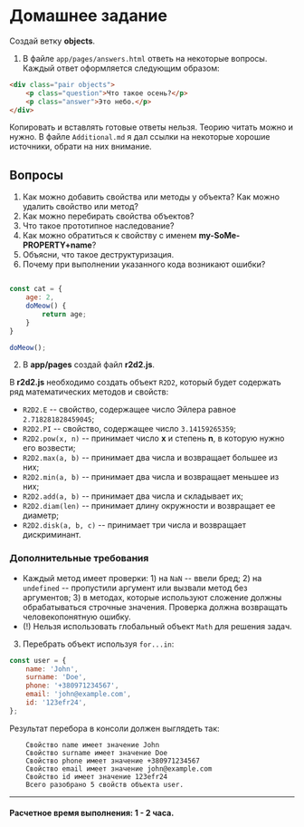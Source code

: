 # Домашнее задание

Создай ветку __objects__. 

1. В файле `app/pages/answers.html` ответь на некоторые вопросы. Каждый ответ оформляется следующим образом:

```html
<div class="pair objects">
	<p class="question">Что такое осень?</p>
	<p class="answer">Это небо.</p>
</div>
``` 

Копировать и вставлять готовые ответы нельзя. Теорию читать можно и нужно. В файле `Additional.md` я дал ссылки на некоторые хорошие источники, обрати на них внимание.

## Вопросы

1. Как можно добавить свойства или методы у объекта? Как можно удалить свойство или метод?
1. Как можно перебирать свойства объектов?
1. Что такое прототипное наследование?
1. Как можно обратиться к свойству с именем __my-SoMe-PROPERTY+name__?
1. Объясни, что такое деструктуризация.
1. Почему при выполнении указанного кода возникают ошибки?

```javascript

const cat = {
	age: 2,
	doMeow() {
		return age;
	}
}

doMeow();

```

2. В __app/pages__ создай файл __r2d2.js__.

В __r2d2.js__ необходимо создать объект `R2D2`, который будет содержать ряд математических методов и свойств:

* `R2D2.E` -- свойство, содержащее число Эйлера равное `2.718281828459045`;
* `R2D2.PI` -- свойство, содержащее число `3.14159265359`;
* `R2D2.pow(x, n)` -- принимает число __x__ и степень __n__, в которую нужно его возвести;
* `R2D2.max(a, b)` -- принимает два числа и возвращает большее из них;
* `R2D2.min(a, b)` -- принимает два числа и возвращает меньшее из них;
* `R2D2.add(a, b)` -- принимает два числа и складывает их;
* `R2D2.diam(len)` -- принимает длину окружности и возвращает ее диаметр;
* `R2D2.disk(a, b, c)` -- принимает три числа и возвращает дискриминант.

### Дополнительные требования
* Каждый метод имеет проверки: 1) на `NaN` -- ввели бред; 2) на `undefined` -- пропустили аргумент или вызвали метод без аргументов; 3) в методах, которые используют сложение должны обрабатываться строчные значения. Проверка должна возвращать человекопонятную ошибку.
* (!) Нельзя использовать глобальный объект `Math` для решения задач.

3. Перебрать объект используя `for...in`:

```js
const user = {
 	name: 'John',
 	surname: 'Doe',
 	phone: '+380971234567',
 	email: 'john@example.com',
 	id: '123efr24',
};
```

Результат перебора в консоли должен выглядеть так:

```text
	Свойство name имеет значение John
	Свойство surname имеет значение Doe
	Свойство phone имеет значение +380971234567
	Свойство email имеет значение john@example.com
	Свойство id имеет значение 123efr24
	Всего разобрано 5 свойств объекта user.
```
---

#### Расчетное время выполнения: 1 - 2 часа.
